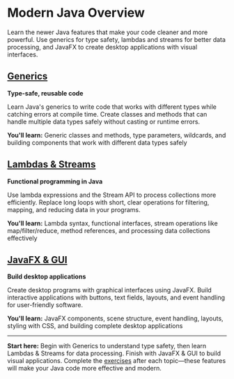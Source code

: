 # Modern Java Overview

Learn the newer Java features that make your code cleaner and more powerful. Use generics for type safety, lambdas and streams for better data processing, and JavaFX to create desktop applications with visual interfaces.

## [Generics](./generics.md)

**Type-safe, reusable code**

Learn Java's generics to write code that works with different types while catching errors at compile time. Create classes and methods that can handle multiple data types safely without casting or runtime errors.

**You'll learn:** Generic classes and methods, type parameters, wildcards, and building components that work with different data types safely

## [Lambdas & Streams](./lambdas-streams.md)

**Functional programming in Java**

Use lambda expressions and the Stream API to process collections more efficiently. Replace long loops with short, clear operations for filtering, mapping, and reducing data in your programs.

**You'll learn:** Lambda syntax, functional interfaces, stream operations like map/filter/reduce, method references, and processing data collections effectively

## [JavaFX & GUI](./javafx-gui.md)

**Build desktop applications**

Create desktop programs with graphical interfaces using JavaFX. Build interactive applications with buttons, text fields, layouts, and event handling for user-friendly software.

**You'll learn:** JavaFX components, scene structure, event handling, layouts, styling with CSS, and building complete desktop applications

***

**Start here:** Begin with Generics to understand type safety, then learn Lambdas & Streams for data processing. Finish with JavaFX & GUI to build visual applications. Complete the [exercises](exercises.md) after each topic—these features will make your Java code more effective and modern.
